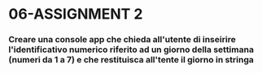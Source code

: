 # 06-ASSIGNMENT 2

### Creare una console app che chieda all'utente di inseirire l'identificativo numerico riferito ad un giorno della settimana (numeri da 1 a 7) e che restituisca all'tente il giorno in stringa